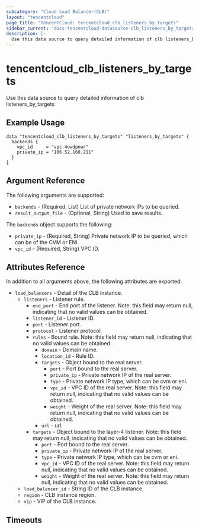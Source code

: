```yaml
---
subcategory: "Cloud Load Balancer(CLB)"
layout: "tencentcloud"
page_title: "TencentCloud: tencentcloud_clb_listeners_by_targets"
sidebar_current: "docs-tencentcloud-datasource-clb_listeners_by_targets"
description: |-
  Use this data source to query detailed information of clb listeners_by_targets
---
```


# tencentcloud_clb_listeners_by_targets

Use this data source to query detailed information of clb listeners_by_targets

## Example Usage

```hcl
data "tencentcloud_clb_listeners_by_targets" "listeners_by_targets" {
  backends {
    vpc_id     = "vpc-4owdpnwr"
    private_ip = "106.52.160.211"
  }
}
```

## Argument Reference

The following arguments are supported:

* `backends` - (Required, List) List of private network IPs to be queried.
* `result_output_file` - (Optional, String) Used to save results.

The `backends` object supports the following:

* `private_ip` - (Required, String) Private network IP to be queried, which can be of the CVM or ENI.
* `vpc_id` - (Required, String) VPC ID.

## Attributes Reference

In addition to all arguments above, the following attributes are exported:

* `load_balancers` - Detail of the CLB instance.
  * `listeners` - Listener rule.
    * `end_port` - End port of the listener. Note: this field may return null, indicating that no valid values can be obtained.
    * `listener_id` - Listener ID.
    * `port` - Listener port.
    * `protocol` - Listener protocol.
    * `rules` - Bound rule. Note: this field may return null, indicating that no valid values can be obtained.
      * `domain` - Domain name.
      * `location_id` - Rule ID.
      * `targets` - Object bound to the real server.
        * `port` - Port bound to the real server.
        * `private_ip` - Private network IP of the real server.
        * `type` - Private network IP type, which can be cvm or eni.
        * `vpc_id` - VPC ID of the real server. Note: this field may return null, indicating that no valid values can be obtained.
        * `weight` - Weight of the real server. Note: this field may return null, indicating that no valid values can be obtained.
      * `url` - url.
    * `targets` - Object bound to the layer-4 listener. Note: this field may return null, indicating that no valid values can be obtained.
      * `port` - Port bound to the real server.
      * `private_ip` - Private network IP of the real server.
      * `type` - Private network IP type, which can be cvm or eni.
      * `vpc_id` - VPC ID of the real server. Note: this field may return null, indicating that no valid values can be obtained.
      * `weight` - Weight of the real server. Note: this field may return null, indicating that no valid values can be obtained.
  * `load_balancer_id` - String ID of the CLB instance.
  * `region` - CLB instance region.
  * `vip` - VIP of the CLB instance.


## Timeouts

<no value>


